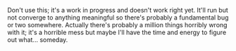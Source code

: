 Don't use this; it's a work in progress and doesn't work right yet.  It'll run but not converge to anything meaningful so there's probably a fundamental bug or two somewhere.  Actually there's probably a million things horribly wrong with it; it's a horrible mess but maybe I'll have the time and energy to figure out what... someday.
